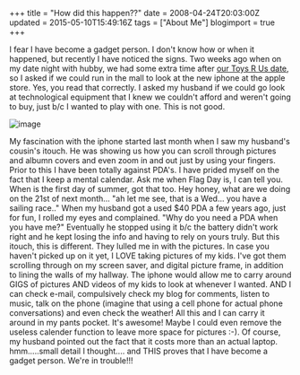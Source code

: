 +++
title = "How did this happen??"
date = 2008-04-24T20:03:00Z
updated = 2015-05-10T15:49:16Z
tags = ["About Me"]
blogimport = true 
+++

I fear I have become a gadget person.  I don't know how or when it happened, but recently I have noticed the signs.  Two weeks ago when on my date night with hubby, we had some extra time after [our Toys R Us date](http://lifeatthecircus.com/2008/04/12/we-need-to-get-out-more/), so I asked if we could run in the mall to look at the new iphone at the apple store.  Yes, you read that correctly.  I asked my husband if we could go look at technological equipment that I knew we couldn't afford and weren't going to buy, just b/c I wanted to play with one.  This is not good.

![image](http://tbn0.google.com/images?q=tbn:VHARC5_HpmB93M:http://www.37signals.com/svn/images/iphone-contextconsistency.png)

My fascination with the iphone started last month when I saw my husband's cousin's itouch.  He was showing us how you can scroll through pictures and albumn covers and even zoom in and out just by using your fingers.   Prior to this I have been totally against PDA's.  I have prided myself on the fact that I keep a mental calendar.  Ask me when Flag Day is, I can tell you.  When is the first day of summer, got that too.  Hey honey, what are we doing on the 21st of next month... "ah let me see, that is a Wed... you have a sailing race.."  When my husband got a used $40 PDA a few years ago, just for fun, I rolled my eyes and complained.  "Why do you need a PDA when you have me?"  Eventually he stopped using it b/c the battery didn't work right and he kept losing the info and having to rely on yours truly.  But this itouch, this is different.   They lulled me in with the pictures.  In case you haven't picked up on it yet, I LOVE taking pictures of my kids.   I've got them scrolling through on my screen saver, and digital picture frame, in addition to lining the walls of my hallway.  The iphone would allow me to carry around GIGS of pictures AND videos of my kids to look at whenever I wanted.  AND I can check e-mail, compulsively check my blog for comments, listen to music, talk on the phone (imagine that using a cell phone for actual phone conversations) and even check the weather!  All this and I can carry it around in my pants pocket.  It's awesome!  Maybe I could even remove the useless calender function to leave more space for pictures :-).  Of course, my husband pointed out the fact that it costs more than an actual laptop.  hmm.....small detail I thought.... and THIS proves that I have become a gadget person.  We're in trouble!!!
